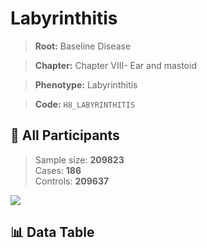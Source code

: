 # Labyrinthitis

> **Root:** Baseline Disease  

> **Chapter:** Chapter VIII- Ear and mastoid  

> **Phenotype:** Labyrinthitis  

> **Code:** `H8_LABYRINTHITIS`

## 🧪 All Participants  
> Sample size: **209823**  
> Cases: **186**  
> Controls: **209637**
<img src="/Sensitive/Figures/ALL/Baseline/H8_LABYRINTHITIS.png"/>

## 📊 Data Table
<CsvTableMRF src="/Sensitive/Data/ALL/Baseline/LG_H8_LABYRINTHITIS.csv"/>

